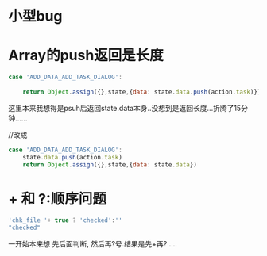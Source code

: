 # 小型bug

# Array的push返回是长度

```javascript
case 'ADD_DATA_ADD_TASK_DIALOG':
    
    return Object.assign({},state,{data: state.data.push(action.task)})
```

这里本来我想得是psuh后返回state.data本身..没想到是返回长度...折腾了15分钟......

//改成

```javascript
case 'ADD_DATA_ADD_TASK_DIALOG':
    state.data.push(action.task)
    return Object.assign({},state,{data: state.data})
```

# + 和 ?:顺序问题


```javascript
'chk_file '+ true ? 'checked':''
"checked"
```

一开始本来想 先后面判断, 然后再?号.结果是先+再? ....